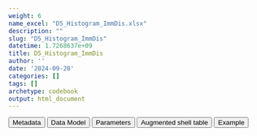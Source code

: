 ```yaml
---
weight: 6
name_excel: "D5_Histogram_ImmDis.xlsx"
description: ""
slug: "D5_Histogram_ImmDis"
datetime: 1.7268637e+09
title: D5_Histogram_ImmDis
author: ''
date: '2024-09-20'
categories: []
tags: []
archetype: codebook
output: html_document
---
```


<div class="tab">
<button class="tablinks" onclick="openCity(event, &#39;Metadata&#39;)" id="defaultOpen">Metadata</button>
<button class="tablinks" onclick="openCity(event, &#39;Data Model&#39;)">Data Model</button>
<button class="tablinks" onclick="openCity(event, &#39;Parameters&#39;)">Parameters</button>
<button class="tablinks" onclick="openCity(event, &#39;Augmented shell table&#39;)">Augmented shell table</button>
<button class="tablinks" onclick="openCity(event, &#39;Example&#39;)">Example</button>
</div>
<div class="tabcontent"></div>
